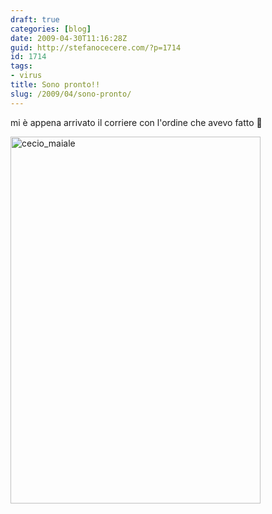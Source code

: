 ```yaml
---
draft: true
categories: [blog]
date: 2009-04-30T11:16:28Z
guid: http://stefanocecere.com/?p=1714
id: 1714
tags:
- virus
title: Sono pronto!!
slug: /2009/04/sono-pronto/
---
```


mi è appena arrivato il corriere con l'ordine che avevo fatto 🙂

<img class="aligncenter size-full wp-image-1715" title="cecio_maiale" src="http://stefanocecere.com/wp-content/uploads/sites/3/2009/04/cecio_maiale.jpg" alt="cecio_maiale" width="400" height="587" srcset="http://stefanocecere.com/wp-content/uploads/sites/3/2009/04/cecio_maiale.jpg 400w, http://stefanocecere.com/wp-content/uploads/sites/3/2009/04/cecio_maiale-204x300.jpg 204w" sizes="(max-width: 400px) 100vw, 400px" />